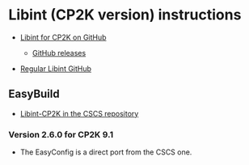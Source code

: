 # Libint (CP2K version) instructions

  * [Libint for CP2K on GitHub](https://github.com/cp2k/libint-cp2k)

      * [GitHub releases](https://github.com/cp2k/libint-cp2k/releases)

  * [Regular Libint GitHub](https://github.com/evaleev/libint)


## EasyBuild

  * [Libint-CP2K in the CSCS repository](https://github.com/eth-cscs/production/tree/master/easybuild/easyconfigs/l/Libint-CP2K)


### Version 2.6.0 for CP2K 9.1

  * The EasyConfig is a direct port from the CSCS one.
